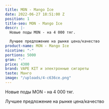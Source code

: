 ```yaml
---
title: MON - Mango Ice
date: 2022-06-27 18:51:00 Z
position: 1
title-seo: MON - Mango Ice
descr: |-
  Новые поды MON - на 4 000 тяг.

  Лучшее предложение на рынке цена/качество
product-name: MON - Mango Ice
nicotine: "-"
portions: 5000
gram: "-"
price: 4300
brand: VAPE KIT и электронные сигареты
taste: Манго
image: "/uploads/4-c636ce.png"
---
```


Новые поды MON - на 4 000 тяг.

Лучшее предложение на рынке цена/качество